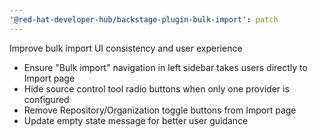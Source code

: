 ```yaml
---
'@red-hat-developer-hub/backstage-plugin-bulk-import': patch
---
```


Improve bulk import UI consistency and user experience

- Ensure "Bulk import" navigation in left sidebar takes users directly to Import page
- Hide source control tool radio buttons when only one provider is configured
- Remove Repository/Organization toggle buttons from Import page
- Update empty state message for better user guidance

